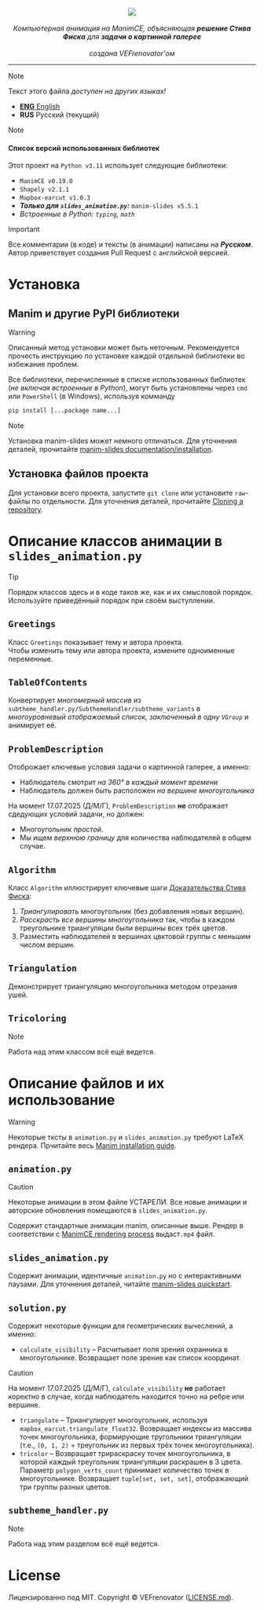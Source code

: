 <p align="center">
  <img src=https://github.com/VEFrenovator/Art-Gallery-Theorem--manim/blob/main/Readme_illustrations/ArtGalleyTheoremLogo_ManimCE_v0.19.0.png>
  <br />
  <br />
  <i>Компьютерная анимация на ManimCE, объясняющая <b>решение Стива Фиска</b> для <b>задачи о картинной галерее</b></i>
  <br />
  <br />
  <i>создана VEFrenovator'ом</i>
</p>

---

> [!NOTE]
> Текст этого файла *доступен на других языках!*
> - [**ENG** English](https://github.com/VEFrenovator/Art-Gallery-Theorem--manim/blob/main/README.md)
> - **RUS** Русский (текущий)


> [!NOTE]
> #### Список версий использованных библиотек
> Этот проект на `Python v3.11` использует следующие библиотеки:
> - `ManimCE v0.19.0`
> - `Shapely v2.1.1`
> - `Mapbox-earcut v1.0.3`
> - ***Только для `slides_animation.py`:*** `manim-slides v5.5.1`
> - *Встроенные в Python: `typing`, `math`*

> [!IMPORTANT]
> Все комментарии (в коде) и тексты (в анимации) написаны на ***Русском***. Автор приветствует создания Pull Request с английской версией.

# Установка
## Manim и другие PyPI библиотеки 
> [!WARNING]
> Описанный метод установки может быть неточным. Рекомендуется прочесть инструкцию по установке каждой отдельной библиотеки во избежание проблем.

Все библиотеки, перечисленные в списке использованных библиотек (*не включая встроенные в Python*), могут быть установлены через `cmd` или `PowerShell` (в Windows), используя комманду
```cmd
pip install [...package name...]
```

> [!NOTE]
> Установка manim-slides может немного отличаться. Для уточнения деталей, прочитайте [manim-slides documentation/installation](https://manim-slides.eertmans.be/latest/installation.html#installation).

## Установка файлов проекта
Для установки всего проекта, запустите `git clone` или установите `raw`-файлы по отдельности. Для уточнения деталей, прочитайте [Cloning a repository](https://docs.github.com/en/repositories/creating-and-managing-repositories/cloning-a-repository).

# Описание классов анимации в `slides_animation.py`
> [!TIP]
> Порядок классов здесь и в коде таков же, как и их смысловой порядок. Используйте приведённый порядок при своём выступлении.

## `Greetings`
Класс `Greetings` показывает тему и автора проекта.  
Чтобы изменить тему или автора проекта, измените одноименные переменные.

## `TableOfContents`
Конвертирует *многомерный массив* из `subtheme_handler.py/SubthemeHandler/subtheme_variants` в *многоуровневый отображаемый список, заключенный в одну `VGroup`* и анимирует её.

## `ProblemDescription`
Отоброжает ключевые условия задачи о картинной галерее, а именно:
- Наблюдатель смотрит *на 360° в каждый момент времени*
- Наблюдатель должен быть расположен *на вершине многоугольника*

На момент 17.07.2025 (Д/М/Г), `ProblemDescription` **не** отображает сдедующих условий задачи, но должен:
- Многоугольник *простой*.
- Мы ищем *верхнюю границу* для количества наблюдателей в общем случае.

## `Algorithm`
Класс `Algorithm` иллюстрирует ключевые шаги [Доказательства Стива Фиска](https://en.wikipedia.org/wiki/Art_gallery_problem):
1. *Триангулировать* многоугольник (без добавления новых вершин).
2. *Расскрасть все вершины многоугольника* так, чтобы в каждом треугольнике триангуляции были вершины всех трёх цветов.
3. Разместить наблюдателей в вершинах цвктовой группы с меньшим числом вершин.

## `Triangulation`
Демонстрирует триангуляцию многоугольника методом отрезания ушей.

## `Tricoloring`
> [!NOTE]
> Работа над этим классом всё ещё ведется.

# Описание файлов и их использование

> [!WARNING]
> Некоторые тксты в `animation.py` и `slides_animation.py` требуют LaTeX рендера. Прчитайте весь [Manim installation guide](https://docs.manim.community/en/stable/installation.html).

## `animation.py`

> [!CAUTION]
> Некоторые анимации в этом файле УСТАРЕЛИ. Все новые анимации и авторские обновления помещаются в `slides_animation.py`.

Содержит стандартные анимации manim, описанные выше. Рендер в соответствии с [ManimCE rendering process](https://github.com/ManimCommunity/manim?tab=readme-ov-file#usage) выдаст`.mp4` файл.

## `slides_animation.py`
Содержит анимации, идентичные `animation.py` но с интерактивными паузами. Для уточнения деталей, читайте [manim-slides quickstart](https://manim-slides.eertmans.be/latest/quickstart.html).

## `solution.py`
Содержит некоторые функции для геометрических вычеслений, а именно:
- `calculate_visibility` – Расчитывает поля зрения охранника в многоугольнике. Возвращает поле зрение как список координат.

> [!CAUTION]
> На момент 17.07.2025 (Д/М/Г), `calculate_visibility` **не** работает коректно в случае, когда наблюдатель находится точно на ребре или вершине.

- `triangulate` – Триангулирует многоугольник, используя `mapbox_earcut.triangulate_float32`. Возвращает индексы из массива точек многоугольника, формирующие тругольники триангуляции (т.е., `(0, 1, 2)` = треугольник из первых трёх точек многоугольника).
- `tricolor` – Возвращает трираскраску точек многоугольника, в которой каждый треугольник триангуляции раскрашен в 3 цвета. Параметр `polygon_verts_count` принимает количество точек в многоугольнике. Возвращает `tuple[set, set, set]`, отображающий три группы разных цветов.

## `subtheme_handler.py`
> [!NOTE]
> Работа над этим разделом всё ещё ведется.

# License
Лицензированно под MIT. Copyright © VEFrenovator ([LICENSE.md](https://github.com/VEFrenovator/Art-Gallery-Theorem--manim/blob/main/LICENSE.md)).

